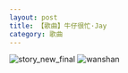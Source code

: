 ```yaml
---
layout: post
title: 【歌曲】牛仔很忙·Jay
category: 歌曲
---
```

![story_new_final](http://rbwl8nwm4.hd-bkt.clouddn.com/img/story_new_final_0322.png)
![wanshan](http://rbwl8nwm4.hd-bkt.clouddn.com/img/wanshan.png)





  




